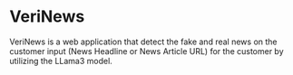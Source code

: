 # VeriNews
VeriNews is a web application that detect the fake and real news on the customer input (News Headline or News Article URL) for the customer by utilizing the LLama3 model.

